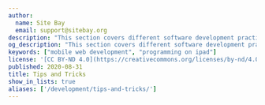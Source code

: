 ```yaml
---
author:
  name: Site Bay
  email: support@sitebay.org
description: "This section covers different software development practices that help make writing your applications easier and more efficient."
og_description: "This section covers different software development practices that help make writing your applications easier and more efficient."
keywords: ["mobile web development", "programming on ipad"]
license: '[CC BY-ND 4.0](https://creativecommons.org/licenses/by-nd/4.0)'
published: 2020-08-31
title: Tips and Tricks
show_in_lists: true
aliases: ['/development/tips-and-tricks/']
---
```


